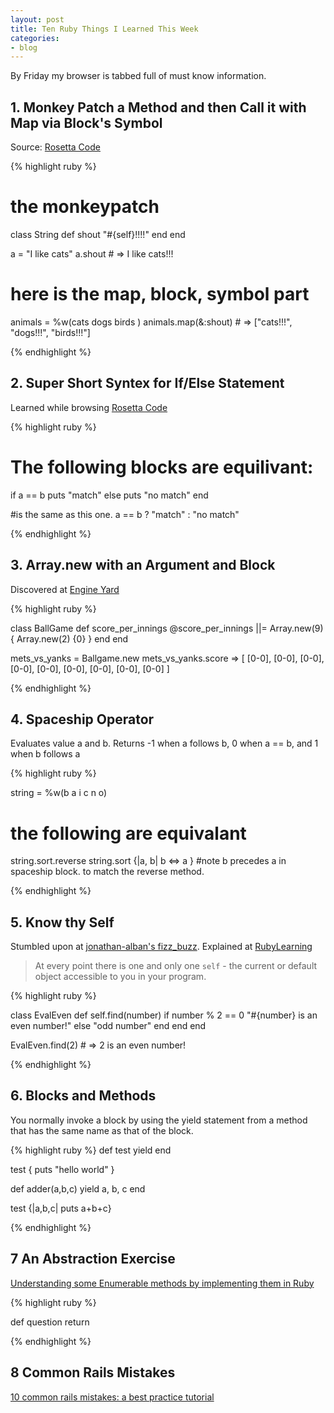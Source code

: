 ```yaml
---
layout: post
title: Ten Ruby Things I Learned This Week
categories:
- blog
---
```


By Friday my browser is tabbed full of must know information. 

## 1. Monkey Patch a Method and then Call it with Map via Block's Symbol

Source: [Rosetta Code](http://rosettacode.org/wiki/FizzBuzz#Ruby)

{% highlight ruby %}

# the monkeypatch

class String
  def shout
    "#{self}!!!!"
  end
end

a = "I like cats"
a.shout # => I like cats!!!

# here is the map, block, symbol part

animals = %w(cats dogs birds )
animals.map(&:shout) # => ["cats!!!", "dogs!!!", "birds!!!"]

{% endhighlight %}

## 2. Super Short Syntex for If/Else Statement

Learned while browsing [Rosetta Code](http://rosettacode.org/wiki/FizzBuzz#Ruby)

{% highlight ruby %}

# The following blocks are equilivant:

if a == b 
  puts "match"
else
  puts "no match"
end

#is the same as this one.
a == b ? "match" : "no match"

{% endhighlight %}

## 3. Array.new with an Argument and Block

Discovered at [Engine Yard](https://blog.engineyard.com/2015/five-ruby-methods-you-should-be-using?utm_source=rubyweekly&utm_medium=email)

{% highlight ruby %}

class BallGame
  def score_per_innings
    @score_per_innings ||= Array.new(9) { Array.new(2) {0} }
  end
end

mets_vs_yanks = Ballgame.new 
mets_vs_yanks.score => [ [0-0], [0-0], [0-0], [0-0], [0-0], [0-0], [0-0], [0-0], [0-0] ]

{% endhighlight %}



## 4. Spaceship Operator

Evaluates value a and b. Returns -1 when a follows b, 0 when a == b, and 1 when b follows a

{% highlight ruby %}

string = %w(b a i c n o)

# the following are equivalant
string.sort.reverse
string.sort {|a, b| b <=> a } #note b precedes a in spaceship block. to match the reverse method.

{% endhighlight %} 

## 5. Know thy Self

Stumbled upon at [jonathan-alban's fizz_buzz](github.com/jonathan-alban/fizz_buzz/blob/master/fizz_buzz.rb). Explained at [RubyLearning](rubylearning.som/satishtalim/ruby_self.html)


> At every point there is one and only one ```self``` - the current or default object accessible to you in your program.

{% highlight ruby %}

class EvalEven
  def self.find(number)
    if number % 2 == 0
      "#{number} is an even number!"
    else
      "odd number"
    end
  end
end

EvalEven.find(2)  # => 2 is an even number!

{% endhighlight %}

## 6. Blocks and Methods

You normally invoke a block by using the yield statement from a method that has the same name as that of the block. 

{% highlight ruby %}
def test
  yield
end

test { puts "hello world" }

def adder(a,b,c)
  yield a, b, c
end

test {|a,b,c| puts a+b+c}

{% endhighlight %}



## 7 An Abstraction Exercise

[Understanding some Enumerable methods by implementing them in Ruby](http://mauricio.github.io/2015/01/12/implementing-enumerable-in-ruby.html?utm_source=rubyweekly&utm_medium=email)

{% highlight ruby %}

def question
  return 

{% endhighlight %}

## 8 Common Rails Mistakes
[10 common rails mistakes: a best practice tutorial](http://www.toptal.com/ruby-on-rails/top-10-mistakes-that-rails-programmers-make)



